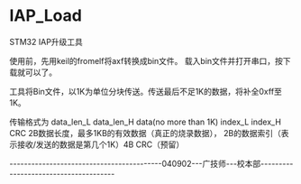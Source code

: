 IAP_Load
========

STM32 IAP升级工具

使用前，先用keil的fromelf将axf转换成bin文件。
载入bin文件并打开串口，按下载就可以了。

工具将Bin文件，以1K为单位分块传送。传送最后不足1K的数据，将补全0xff至1K。

传输格式为 data_len_L  data_len_H  data(no more than 1K)   index_L index_H CRC
2B数据长度，最多1KB的有效数据（真正的烧录数据），
2B的数据索引（表示接收/发送的数据是第几个1K）4B CRC（预留）


 ------------------------------------------040902---广技师---校本部-------------------------------------- 
